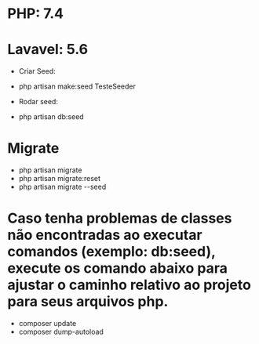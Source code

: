 # PHP: 7.4
# Lavavel: 5.6


- Criar Seed:
- php artisan make:seed TesteSeeder

- Rodar seed:
- php artisan db:seed

# Migrate
- php artisan migrate
- php artisan migrate:reset
- php artisan migrate --seed

# Caso tenha problemas de classes não encontradas ao executar comandos (exemplo: db:seed), execute os comando abaixo para ajustar o caminho relativo ao projeto para seus arquivos php.
- composer update 
- composer dump-autoload